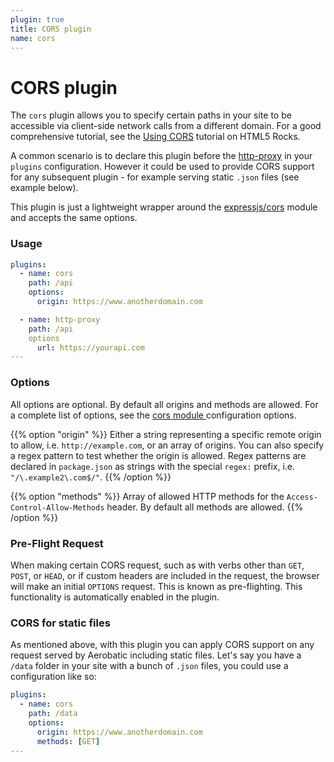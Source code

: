 ```yaml
---
plugin: true
title: CORS plugin
name: cors
---
```


# CORS plugin

The `cors` plugin allows you to specify certain paths in your site to be accessible via client-side network calls from a different domain. For a good comprehensive tutorial, see the [Using CORS](https://www.html5rocks.com/en/tutorials/cors/) tutorial on HTML5 Rocks.

A common scenario is to declare this plugin before the [http-proxy](/docs/http-proxy) in your `plugins` configuration. However it could be used to provide CORS support for any subsequent plugin - for example serving static `.json` files (see example below).

This plugin is just a lightweight wrapper around the [expressjs/cors](https://www.npmjs.com/package/cors) module and accepts the same options.

### Usage

~~~yaml
plugins:
  - name: cors
    path: /api
    options:
      origin: https://www.anotherdomain.com

  - name: http-proxy
    path: /api
    options
      url: https://yourapi.com
---
~~~

### Options

All options are optional. By default all origins and methods are allowed. For a complete list of options, see the [cors module ](https://www.npmjs.com/package/cors#configuration-options) configuration options.

{{% option "origin" %}}
Either a string representing a specific remote origin to allow, i.e. `http://example.com`, or an array of origins. You can also specify a regex pattern to test whether the origin is allowed. Regex patterns are declared in `package.json` as strings with the special `regex:` prefix, i.e. `"/\.example2\.com$/"`.
{{% /option %}}

{{% option "methods" %}}
Array of allowed HTTP methods for the `Access-Control-Allow-Methods` header. By default all methods are allowed.
{{% /option %}}

### Pre-Flight Request

When making certain CORS request, such as with verbs other than `GET`, `POST`, or `HEAD`, or if custom headers are included in the request, the browser will make an initial `OPTIONS` request. This is known as pre-flighting. This functionality is automatically enabled in the plugin.

### CORS for static files

As mentioned above, with this plugin you can apply CORS support on any request served by Aerobatic including static files. Let's say you have a `/data` folder in your site with a bunch of `.json` files, you could use a configuration like so:

~~~yaml
plugins:
  - name: cors
    path: /data
    options:
      origin: https://www.anotherdomain.com
      methods: [GET]
---
~~~
